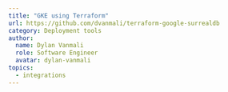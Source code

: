 ```yaml
---
title: "GKE using Terraform"
url: https://github.com/dvanmali/terraform-google-surrealdb
category: Deployment tools
author:
  name: Dylan Vanmali
  role: Software Engineer
  avatar: dylan-vanmali
topics:
  - integrations
---
```


